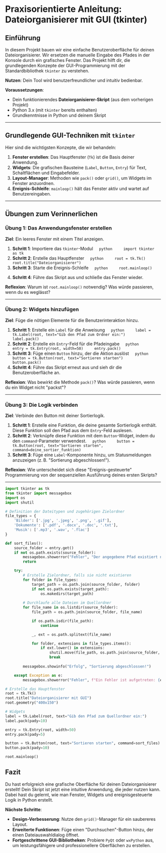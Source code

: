# Praxisorientierte Anleitung: **Dateiorganisierer mit GUI (tkinter)**

## Einführung

In diesem Projekt bauen wir eine einfache Benutzeroberfläche für deinen Dateiorganisierer. Wir ersetzen die manuelle Eingabe des Pfades in der Konsole durch ein grafisches Fenster. Das Projekt hilft dir, die grundlegenden Konzepte der GUI-Programmierung mit der Standardbibliothek `tkinter` zu verstehen.

**Nutzen**: Dein Tool wird benutzerfreundlicher und intuitiv bedienbar.

**Voraussetzungen**:

  - Dein funktionierendes **Dateiorganisierer-Skript** (aus dem vorherigen Projekt)
  - Python 3.x (mit `tkinter` bereits enthalten)
  - Grundkenntnisse in Python und deinem Skript

-----

## Grundlegende GUI-Techniken mit `tkinter`

Hier sind die wichtigsten Konzepte, die wir behandeln:

1.  **Fenster erstellen**: Das Hauptfenster (`Tk`) ist die Basis deiner Anwendung.
2.  **Widgets**: Die grafischen Bausteine (`Label`, `Button`, `Entry`) für Text, Schaltflächen und Eingabefelder.
3.  **Layout-Manager**: Methoden wie `pack()` oder `grid()`, um Widgets im Fenster anzuordnen.
4.  **Ereignis-Schleife**: `mainloop()` hält das Fenster aktiv und wartet auf Benutzereingaben.

-----

## Übungen zum Verinnerlichen

### Übung 1: Das Anwendungsfenster erstellen

**Ziel**: Ein leeres Fenster mit einem Titel anzeigen.

1.  **Schritt 1**: Importiere das `tkinter`-Modul
        ` python     import tkinter as tk      `
2.  **Schritt 2**: Erstelle das Hauptfenster
        ` python     root = tk.Tk()     root.title("Dateiorganisierer")      `
3.  **Schritt 3**: Starte die Ereignis-Schleife
        ` python     root.mainloop()      `
4.  **Schritt 4**: Führe das Skript aus und schließe das Fenster wieder.

**Reflexion**: Warum ist `root.mainloop()` notwendig? Was würde passieren, wenn du es weglässt?

-----

### Übung 2: Widgets hinzufügen

**Ziel**: Füge die nötigen Elemente für die Benutzerinteraktion hinzu.

1.  **Schritt 1**: Erstelle ein `Label` für die Anweisung
        ` python     label = tk.Label(root, text="Gib den Pfad zum Ordner ein:")     label.pack()      `
2.  **Schritt 2**: Erstelle ein `Entry`-Feld für die Pfadeingabe
        ` python     entry = tk.Entry(root, width=50)     entry.pack()      `
3.  **Schritt 3**: Füge einen `Button` hinzu, der die Aktion auslöst
        ` python     button = tk.Button(root, text="Sortieren starten")     button.pack()      `
4.  **Schritt 4**: Führe das Skript erneut aus und sieh dir die Benutzeroberfläche an.

**Reflexion**: Was bewirkt die Methode `pack()`? Was würde passieren, wenn du ein Widget nicht "packst"?

-----

### Übung 3: Die Logik verbinden

**Ziel**: Verbinde den Button mit deiner Sortierlogik.

1.  **Schritt 1**: Erstelle eine Funktion, die deine gesamte Sortierlogik enthält. Diese Funktion soll den Pfad aus dem `Entry`-Feld auslesen.
2.  **Schritt 2**: Verknüpfe diese Funktion mit dem `Button`-Widget, indem du den `command`-Parameter verwendest.
        ` python     button = tk.Button(root, text="Sortieren starten", command=deine_sortier_funktion)      `
3.  **Schritt 3**: Füge eine `Label`-Komponente hinzu, um Statusmeldungen anzuzeigen (z. B. "Sortierung abgeschlossen\!").

**Reflexion**: Wie unterscheidet sich diese "Ereignis-gesteuerte" Programmierung von der sequenziellen Ausführung deines ersten Skripts?

-----

```python
import tkinter as tk
from tkinter import messagebox
import os
import shutil

# Definition der Dateitypen und zugehörigen Zielordner
file_types = {
    'Bilder': ['.jpg', '.jpeg', '.png', '.gif'],
    'Dokumente': ['.pdf', '.docx', '.doc', '.txt'],
    'Musik': ['.mp3', '.wav', '.flac']
}

def sort_files():
    source_folder = entry.get()
    if not os.path.exists(source_folder):
        messagebox.showerror("Fehler", "Der angegebene Pfad existiert nicht!")
        return

    try:
        # Erstelle Zielordner, falls sie nicht existieren
        for folder in file_types:
            target_path = os.path.join(source_folder, folder)
            if not os.path.exists(target_path):
                os.makedirs(target_path)
        
        # Durchlaufe alle Dateien im Quellordner
        for file_name in os.listdir(source_folder):
            file_path = os.path.join(source_folder, file_name)

            if os.path.isdir(file_path):
                continue

            _, ext = os.path.splitext(file_name)

            for folder, extensions in file_types.items():
                if ext.lower() in extensions:
                    shutil.move(file_path, os.path.join(source_folder, folder, file_name))
                    break
        
        messagebox.showinfo("Erfolg", "Sortierung abgeschlossen!")

    except Exception as e:
        messagebox.showerror("Fehler", f"Ein Fehler ist aufgetreten: {e}")

# Erstelle das Hauptfenster
root = tk.Tk()
root.title("Dateiorganisierer mit GUI")
root.geometry("400x150")

# Widgets
label = tk.Label(root, text="Gib den Pfad zum Quellordner ein:")
label.pack(pady=10)

entry = tk.Entry(root, width=50)
entry.pack(pady=5)

button = tk.Button(root, text="Sortieren starten", command=sort_files)
button.pack(pady=10)

root.mainloop()
```

## Fazit

Du hast erfolgreich eine grafische Oberfläche für deinen Dateiorganisierer erstellt\! Dein Skript ist jetzt eine intuitive Anwendung, die jeder nutzen kann. Dabei hast du gelernt, wie man Fenster, Widgets und ereignisgesteuerte Logik in Python erstellt.

**Nächste Schritte**:

  - **Design-Verbesserung**: Nutze den `grid()`-Manager für ein saubereres Layout.
  - **Erweiterte Funktionen**: Füge einen "Durchsuchen"-Button hinzu, der einen Dateiauswahldialog öffnet.
  - **Fortgeschrittene GUI-Bibliotheken**: Probiere `PyQt` oder `wxPython` aus, um leistungsfähigere und professionellere Oberflächen zu erstellen.